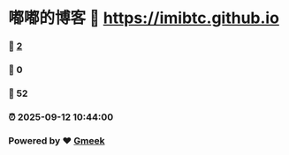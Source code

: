 # 嘟嘟的博客 :link: https://imibtc.github.io 
### :page_facing_up: [2](https://imibtc.github.io/tag.html) 
### :speech_balloon: 0 
### :hibiscus: 52 
### :alarm_clock: 2025-09-12 10:44:00 
### Powered by :heart: [Gmeek](https://github.com/Meekdai/Gmeek)
